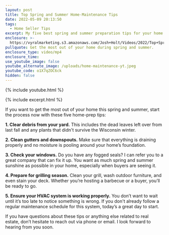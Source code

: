 ```yaml
---
layout: post
title: Top Spring and Summer Home-Maintenance Tips
date: 2022-05-09 20:13:50
tags:
  - Home Seller Tips
excerpt: My five best spring and summer preparation tips for your home in 2022.
enclosure: >-
  https://vyralmarketing.s3.amazonaws.com/Josh+Holt/Videos/2022/Top+Spring+and+Summer+Home-Maintenance+Tips.mp4
pullquote: Get the most out of your home during spring and summer.
enclosure_type: video/mp4
enclosure_time:
use_youtube_image: false
youtube_alternate_image: /uploads/home-maintenance-yt.jpeg
youtube_code: o1X7qZOC6ck
hidden: false
---
```

{% include youtube.html %}

{% include excerpt.html %}

If you want to get the most out of your home this spring and summer, start the process now with these five home-prep tips:

**1\. Clear debris from your yard.** This includes the dead leaves left over from last fall and any plants that didn't survive the Wisconsin winter.

**2\. Clean gutters and downspouts.** Make sure that everything is draining properly and no moisture is pooling around your home’s foundation.

**3\. Check your windows.** Do you have any fogged seals? I can refer you to a great company that can fix it up. You want as much spring and summer sunshine as possible in your home, especially when buyers are seeing it.

**4\. Prepare for grilling season.** Clean your grill, wash outdoor furniture, and even stain your deck. Whether you’re hosting a barbecue or a buyer, you’ll be ready to go.

**5\. Ensure your HVAC system is working properly.** You don’t want to wait until it’s too late to notice something is wrong. If you don't already follow a regular maintenance schedule for this system, today’s a great day to start.

If you have questions about these tips or anything else related to real estate, don’t hesitate to reach out via phone or email. I look forward to hearing from you soon.
